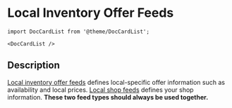 # Local Inventory Offer Feeds

```mdx-code-block
import DocCardList from '@theme/DocCardList';

<DocCardList />
```

## Description

[Local inventory offer feeds](/feeds/local-offer) defines local-specific offer information such as availability and local prices. [Local shop feeds](/feeds/local-shop) defines your shop information. **These two feed types should always be used together.**